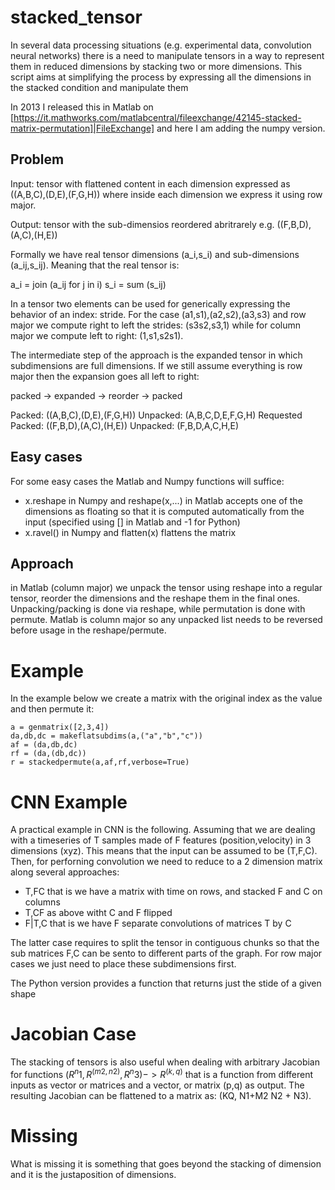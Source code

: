 # stacked_tensor

In several data processing situations (e.g. experimental data, convolution neural networks) there is a need to manipulate tensors in a way to represent them in reduced dimensions by stacking two or more dimensions. This script aims at simplifying the process by expressing all the dimensions in the stacked condition and manipulate them

In 2013 I released this in Matlab on [https://it.mathworks.com/matlabcentral/fileexchange/42145-stacked-matrix-permutation]|FileExchange] and here I am adding the numpy version.

## Problem
Input: tensor with flattened content in each dimension expressed as ((A,B,C),(D,E),(F,G,H)) where inside each dimension we express it using row major.

Output: tensor with the sub-dimensios reordered abritrarely e.g. ((F,B,D),(A,C),(H,E))

Formally we have real tensor dimensions (a_i,s_i) and sub-dimensions (a_ij,s_ij). Meaning that the real tensor is:

  a_i = join (a_ij for j in i)
  s_i = sum (s_ij)

In a tensor two elements can be used for generically expressing the behavior of an index: stride. For the case (a1,s1),(a2,s2),(a3,s3) and row major we compute right to left the strides: (s3s2,s3,1) while for column major we compute left to right: (1,s1,s2s1).

The intermediate step of the approach is the expanded tensor in which subdimensions are full dimensions. If we still assume everything is row major then the expansion goes all left to right:

packed → expanded → reorder → packed

Packed: ((A,B,C),(D,E),(F,G,H))
Unpacked: (A,B,C,D,E,F,G,H)
Requested Packed: ((F,B,D),(A,C),(H,E))
Unpacked: (F,B,D,A,C,H,E)

## Easy cases

For some easy cases the Matlab and Numpy functions will suffice:
* x.reshape in Numpy and reshape(x,...) in Matlab accepts one of the dimensions as floating so that it is computed automatically from the input (specified using [] in Matlab and -1 for Python)
* x.ravel() in Numpy and flatten(x) flattens the matrix


## Approach

in Matlab (column major) we unpack the tensor using reshape into a regular tensor, reorder the dimensions and the reshape them in the final ones. Unpacking/packing is done via reshape, while permutation is done with permute. Matlab is column major so any unpacked list needs to be reversed before usage in the reshape/permute.


# Example

In the example below we create a matrix with the original index as the value and then permute it:

	a = genmatrix([2,3,4])
	da,db,dc = makeflatsubdims(a,("a","b","c"))
	af = (da,db,dc)
	rf = (da,(db,dc))
	r = stackedpermute(a,af,rf,verbose=True)

# CNN Example
A practical example in CNN is the following. Assuming that we are dealing with a timeseries of T samples made of F features (position,velocity) in 3 dimensions (xyz). This means that the input can be assumed to be (T,F,C). Then, for perforning convolution we need to reduce to a 2 dimension matrix along several approaches:

* T,FC  that is we have a matrix with time on rows, and stacked F and C on columns
* T,CF  as above witht C and F flipped
* F|T,C that is we have F separate convolutions of matrices T by C

The latter case requires to split the tensor in contiguous chunks so that the sub matrices F,C can be sento to different parts of the graph. For row major cases we just need to place these subdimensions first.

The Python version provides a function that returns just the stide of a given shape

# Jacobian Case

The stacking of tensors is also useful when dealing with arbitrary Jacobian for functions $(R^n1,R^(m2,n2),R^n3) -> R^(k,q)$ that is a function from different inputs as vector or matrices and a vector, or matrix (p,q) as output. The resulting Jacobian can be flattened to a matrix as: (KQ, N1+M2 N2 + N3).

# Missing

What is missing it is something that goes beyond the stacking of dimension and it is the justaposition of dimensions.


